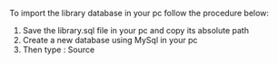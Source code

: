 To import the library database in your pc follow the procedure below:
1. Save the library.sql file in your pc and copy its absolute path
2. Create a new database using MySql in your pc
3. Then type : Source <absolute path of saved file>
  

